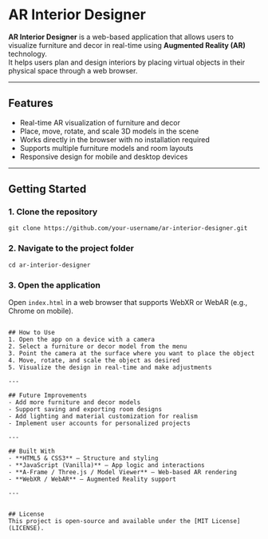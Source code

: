 # AR Interior Designer

**AR Interior Designer** is a web-based application that allows users to visualize furniture and decor in real-time using **Augmented Reality (AR)** technology.  
It helps users plan and design interiors by placing virtual objects in their physical space through a web browser.  

---

## Features
- Real-time AR visualization of furniture and decor  
- Place, move, rotate, and scale 3D models in the scene  
- Works directly in the browser with no installation required  
- Supports multiple furniture models and room layouts  
- Responsive design for mobile and desktop devices  

---

## Getting Started

### 1. Clone the repository
```
git clone https://github.com/your-username/ar-interior-designer.git
```

### 2. Navigate to the project folder
```
cd ar-interior-designer
```

### 3. Open the application
Open `index.html` in a web browser that supports WebXR or WebAR (e.g., Chrome on mobile).  

```

## How to Use
1. Open the app on a device with a camera  
2. Select a furniture or decor model from the menu  
3. Point the camera at the surface where you want to place the object  
4. Move, rotate, and scale the object as desired  
5. Visualize the design in real-time and make adjustments  

---

## Future Improvements
- Add more furniture and decor models  
- Support saving and exporting room designs  
- Add lighting and material customization for realism  
- Implement user accounts for personalized projects  

---

## Built With
- **HTML5 & CSS3** – Structure and styling  
- **JavaScript (Vanilla)** – App logic and interactions  
- **A-Frame / Three.js / Model Viewer** – Web-based AR rendering  
- **WebXR / WebAR** – Augmented Reality support  

---


## License
This project is open-source and available under the [MIT License](LICENSE).
